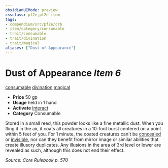 ```yaml
---
obsidianUIMode: preview
cssclass: pf2e,pf2e-item
tags:
- compendium/src/pf2e/crb
- item/category/consumable
- trait/consumable
- trait/divination
- trait/magical
aliases: ["Dust of Appearance"]
---
```

# Dust of Appearance *Item 6*  
[consumable](../../../Rules/traits/consumable.md)  [divination](../../../Rules/traits/divination.md)  [magical](../../../Rules/traits/magical.md)  

- **Price** 50 gp
- **Usage** held in 1 hand
- **Activate** [Interact](../../../Rules/actions/interact.md)
- **Category** Consumable

Stored in a small reed, this powder looks like a fine metallic dust. When you fling it in the air, it coats all creatures in a 10-foot burst centered on a point within 5 feet of you. For 1 minute, the coated creatures can't be [concealed](../../../Rules/conditions.md#Concealed) or [invisible](../../../Rules/conditions.md#Invisible), nor can they benefit from mirror image or similar abilities that create illusory duplicates. Any illusions in the area of 3rd level or lower are revealed as such, although this does not end their effect.

*Source: Core Rulebook p. 570*